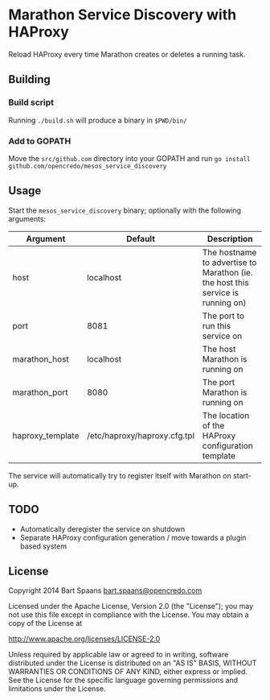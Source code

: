 Marathon Service Discovery with HAProxy
=======================================

Reload HAProxy every time Marathon creates or deletes a running task. 

## Building

### Build script 

Running `./build.sh` will produce a binary in `$PWD/bin/`


### Add to GOPATH

Move the `src/github.com` directory into your GOPATH and run `go install github.com/opencredo/mesos_service_discovery`


## Usage

Start the `mesos_service_discovery` binary; optionally with the following arguments:

| Argument | Default | Description |
|----------|---------|-------------|
| host             | localhost                    | The hostname to advertise to Marathon (ie. the host this service is running on) | 
| port             | 8081                         | The port to run this service on                                                 | 
| marathon_host    | localhost                    | The host Marathon is running on                                                 | 
| marathon_port    | 8080                         | The port Marathon is running on                                                 | 
| haproxy_template | /etc/haproxy/haproxy.cfg.tpl | The location of the HAProxy configuration template                              | 

The service will automatically try to register itself with Marathon on start-up.

## TODO 

* Automatically deregister the service on shutdown
* Separate HAProxy configuration generation / move towards a plugin based system

## License

Copyright 2014 Bart Spaans <bart.spaans@opencredo.com>

Licensed under the Apache License, Version 2.0 (the "License");
you may not use this file except in compliance with the License.
You may obtain a copy of the License at

http://www.apache.org/licenses/LICENSE-2.0

Unless required by applicable law or agreed to in writing, software
distributed under the License is distributed on an "AS IS" BASIS,
WITHOUT WARRANTIES OR CONDITIONS OF ANY KIND, either express or implied.
See the License for the specific language governing permissions and
limitations under the License.
